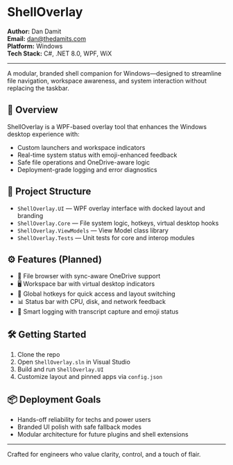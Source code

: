 # ShellOverlay

**Author:** Dan Damit  
**Email:** dan@thedamits.com  
**Platform:** Windows  
**Tech Stack:** C#, .NET 8.0, WPF, WiX

---

A modular, branded shell companion for Windows—designed to streamline file navigation, workspace awareness, and system interaction without replacing the taskbar.

## 🚀 Overview

ShellOverlay is a WPF-based overlay tool that enhances the Windows desktop experience with:
- Custom launchers and workspace indicators
- Real-time system status with emoji-enhanced feedback
- Safe file operations and OneDrive-aware logic
- Deployment-grade logging and error diagnostics

## 🧱 Project Structure

- `ShellOverlay.UI` — WPF overlay interface with docked layout and branding
- `ShellOverlay.Core` — File system logic, hotkeys, virtual desktop hooks
- `ShellOverlay.ViewModels` — View Model class library
- `ShellOverlay.Tests` — Unit tests for core and interop modules

## ⚙️ Features (Planned)

- 📁 File browser with sync-aware OneDrive support
- 🖥️ Workspace bar with virtual desktop indicators
- 🔧 Global hotkeys for quick access and layout switching
- 📊 Status bar with CPU, disk, and network feedback
- 🧠 Smart logging with transcript capture and emoji status

## 🛠️ Getting Started

1. Clone the repo
2. Open `ShellOverlay.sln` in Visual Studio
3. Build and run `ShellOverlay.UI`
4. Customize layout and pinned apps via `config.json`

## 📦 Deployment Goals

- Hands-off reliability for techs and power users
- Branded UI polish with safe fallback modes
- Modular architecture for future plugins and shell extensions

---

Crafted for engineers who value clarity, control, and a touch of flair.
